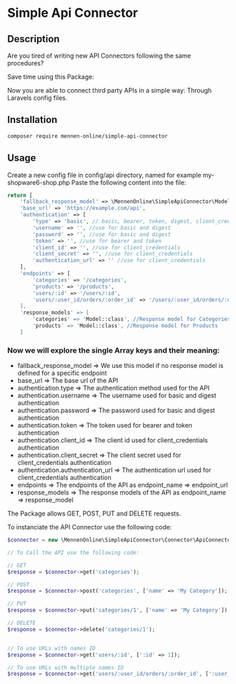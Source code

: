 # Simple Api Connector
## Description
Are you tired of writing new API Connectors following the same procedures?

Save time using this Package:

Now you are able to connect third party APIs in a simple way: Through Laravels config files.

## Installation
```bash 
composer require mennen-online/simple-api-connector
```

## Usage
Create a new config file in config/api directory, named for example my-shopware6-shop.php
Paste the following content into the file:
```php
return [
    'fallback_response_model' => \MennenOnline\SimpleApiConnector\Models\BaseResponseModel::class,
    'base_url' => 'https://example.com/api',
    'authentication' => [
        'type' => 'basic', // basic, bearer, token, digest, client_credentials
        'username' => '', //use for basic and digest
        'password' => '', //use for basic and digest
        'token' => '', //use for bearer and token
        'client_id' => '', //use for client_credentials
        'client_secret' => '', //use for client_credentials
        'authentication_url' => '' //use for client_credentials
    ],
    'endpoints' => [
        'categories' => '/categories',
        'products' => '/products',
        'users/:id' => '/users/:id',
        'users/:user_id/orders/:order_id' => '/users/:user_id/orders/:order_id
    ],
    'response_models' => [
        'categories' => 'Model::class', //Response model for Categories
        'products' => 'Model::class', //Response model for Products
    ]
```

### Now we will explore the single Array keys and their meaning:
* fallback_response_model => We use this model if no response model is defined for a specific endpoint
* base_url => The base url of the API
* authentication.type => The authentication method used for the API
* authentication.username => The username used for basic and digest authentication
* authentication.password => The password used for basic and digest authentication
* authentication.token => The token used for bearer and token authentication
* authentication.client_id => The client id used for client_credentials authentication
* authentication.client_secret => The client secret used for client_credentials authentication
* authentication.authentication_url => The authentication url used for client_credentials authentication
* endpoints => The endpoints of the API as endpoint_name => endpoint_url
* response_models => The response models of the API as endpoint_name => response_model

The Package allows GET, POST, PUT and DELETE requests.

To instanciate the API Connector use the following code:
```php
$connector = new \MennenOnline\SimpleApiConnector\Connector\ApiConnector('my-shopware6-shop');

// To Call the API use the following code:

// GET
$response = $connector->get('categories');

// POST
$response = $connector->post('categories', ['name' => 'My Category']);

// PUT
$response = $connector->put('categories/1', ['name' => 'My Category']);

// DELETE
$response = $connector->delete('categories/1');


// To use URLs with names ID
$response = $connector->get('users/:id', [':id' => 1]);

// To use URLs with multiple names ID
$response = $connector->get('users/:user_id/orders/:order_id', [':user_id' => 1, ':order_id' => 1]);
```

```
